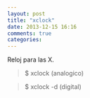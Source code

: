 ```yaml
---
layout: post
title: "xclock"
date: 2013-12-15 16:16
comments: true
categories: 
---
```

Reloj para las X.

>$ xclock (analogico)

>$ xclock -d (digital)

